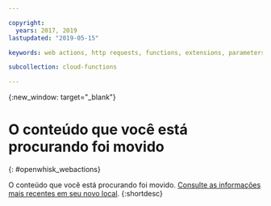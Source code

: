 ```yaml
---

copyright:
  years: 2017, 2019
lastupdated: "2019-05-15"

keywords: web actions, http requests, functions, extensions, parameters

subcollection: cloud-functions

---
```


{:new_window: target="_blank"}
# O conteúdo que você está procurando foi movido
{: #openwhisk_webactions}

O conteúdo que você está procurando foi movido. [Consulte as informações mais recentes em seu novo local](/docs/openwhisk?topic=cloud-functions-actions_web).
{:shortdesc}
